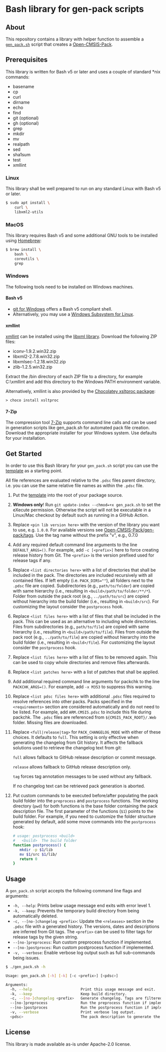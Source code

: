 # Bash library for gen-pack scripts

## About

This repository contains a library with helper function to assemble a
[`gen_pack.sh`](./template/gen_pack.sh) script that creates a
[Open-CMSIS-Pack](https://open-cmsis-pack.github.io/Open-CMSIS-Pack-Spec/main/html/index.html).

## Prerequisites

This library is written for Bash v5 or later and uses a couple of standard
\*nix commands:

- basename
- cp
- curl
- dirname
- echo
- find
- git (optional)
- gh (optional)
- grep
- mkdir
- mv
- realpath
- sed
- sha1sum
- test
- xmllint

### Linux

This library shall be well prepared to run on any standard Linux with Bash v5 or later.

```sh
$ sudo apt install \
    curl \
    libxml2-utils
```

### MacOS

This library requires Bash v5 and some additional GNU tools to be installed using [Homebrew](https://brew.sh/):

```sh
$ brew install \
    bash \ 
    coreutils \
    grep
```

### Windows

The following tools need to be installed on Windows machines.

#### Bash v5

- [git for Windows](https://gitforwindows.org/) offers a Bash v5 compliant shell.
- Alternatively, you may use a [Windows Subsystem for Linux](https://docs.microsoft.com/en-us/windows/wsl/).

#### xmllint

[xmllint](http://xmlsoft.org/xmllint.html) can be installed using the
[libxml library](https://www.zlatkovic.com/pub/libxml/). Download the following ZIP files:

- iconv-1.9.2.win32.zip
- libxml2-2.7.8.win32.zip
- libxmlsec-1.2.18.win32.zip
- zlib-1.2.5.win32.zip

Extract the /bin directory of each ZIP file to a directory, for example C:\xmllint and add this directory to the
Windows PATH environment variable.

Alternatively, xmllint is also provided by the [Chocolatey xsltproc package](https://chocolatey.org/packages/xsltproc):

```ps
> choco install xsltproc
```

#### 7-Zip

The compression tool [7-Zip](http://www.7-zip.org/) supports command line calls and can be used in generation scripts
like gen_pack.sh for automated pack file creation. Download the appropriate installer for your Windows system. Use
defaults for your installation.

## Get Started

In order to use this Bash library for your `gen_pack.sh` script you can use
the [template](template/gen_pack.sh) as a starting point.

All file references are evaluated relative to the `.pdsc` files parent directory, i.e. you
can use the same relative file names as within the `.pdsc` file.

1. Put the [template](template/gen_pack.sh) into the root of your package source.
1. **Windows only**! Run `git update-index --chmod=+x gen_pack.sh` to set the eXecute permission. Otherwise the script will not be executable in a Linux/Mac checkout by default such as running in a GitHub Action.
1. Replace `<pin lib version here>` with the version of the library you want to use, e.g. `1.0.0`.
   For available versions see [Open-CMSIS-Pack/gen-pack/tags](https://github.com/Open-CMSIS-Pack/gen-pack/tags).
   Use the tag name without the prefix "v", e.g., 0.7.0
1. Add any required default command line arguments to the line `DEFAULT_ARGS=()`.
   For example, add `-c [<prefix>]` here to force creating release history from Git.
   The `<prefix>` is the version prefixed used for release tags if any.
1. Replace `<list directories here>` with a list of directories that shall be included in the pack.
   The directories are included recursively with all contained files. If left empty (i.e. `PACK_DIRS=""`),
   all folders next to the `.pdsc` file are copied.
   Subdirectories (e.g., `path/to/folder`) are copied with same hierarchy
   (i.e., resulting in `<build>/path/to/folder/**/*`).
   Folder from outside the pack root (e.g., `../path/to/src`) are copied without hierarchy into the build
   folder (i.e., resulting in `<build>/src`). For customizing the layout consider the `postprocess` hook.
1. Replace `<list files here>` with a list of files that shall be included in the pack.
   This can be used as an alternative to including whole directories.
   Files from subdirectories (e.g., `path/to/file`) are copied with same hierarchy
   (i.e., resulting in `<build>/path/to/file`).
   Files from outside the pack root (e.g., `../path/to/file`) are copied without hierarchy into the build
   folder (i.e., resulting in `<build>/file`). For customizing the layout consider the `postprocess` hook.
1. Replace `<list files here>` with a list of files to be removed again.
   This can be used to copy whole directories and remove files afterwards.
1. Replace `<list patches here>` with a list of patches that shall be applied.
1. Add additional required command line arguments for packchk to the line `PACKCHK_ARGS=()`.
   For example, add `-x M353` to suppress this warning.
1. Replace `<list pdsc files here>` with additional `.pdsc` files required to resolve references into other packs.
   Packs specified in the `<requirements>` section are considered automatically and do not need to be listed.
   For example, add `ARM.CMSIS.pdsc` to include this file during packchk. The `.pdsc` files are referenced from
   `${CMSIS_PACK_ROOT}/.Web` folder. Missing files are downloaded.
1. Replace `<full|release|tag>` for `PACK_CHANGELOG_MODE` with either of these choices. It defaults to `full`. This setting
   is only effective when generating the changelog from Git history. It affects the fallback solutions
   used to retrieve the changelog text from git:

   `full` allows fallback to GitHub release description or commit message.

   `release` allows fallback to GitHub release description only.

   `tag` forces tag annotation messages to be used without any fallback.

   If no changelog text can be retrieved pack generation is aborted.
1. Put custom commands to be executed before/after populating the pack build folder
   into the `preprocess` and `postprocess` functions. The working directory (`pwd`) for
   both functions is the base folder containing the pack description file. The first
   parameter of the functions (`$1`) points to the build folder.
   For example, if you need to customize the folder structure generated by default, add
   some move commands into the `postprocess` hook:

   ```bash
   # usage: postprocess <build>
   #   <build>  The build folder
   function postprocess() {
      mkdir -p $1/lib
      mv $1/src $1/lib/
      return 0
   }
   ```

## Usage

A `gen_pack.sh` script accepts the following command line flags and arguments:

- `-h, --help`: Prints below usage message end exits with error level 1.
- `-k, --keep`: Prevents the temporary build directory from being automatically deleted.
- `-c, --[no-]changelog <prefix>`: Update the `<releases>` section in the `.pdsc` file with a generated history. The
                                   versions, dates and descriptions are inferred from Git tags. The `<prefix>` can be
                                   used to filter tags for release tags by the given string.
- `--[no-]preprocess`: Run custom preprocess function if implemented.
- `--[no-]postproces`: Run custom postprocess function if implemented.
- `-v, --verbose`: Enable verbose log output such as full sub-commands being issues.

```sh
$ ./gen_pack.sh -h

Usage: gen_pack.sh [-h] [-k] [-c <prefix>] [<pdsc>]

Arguments:
  -h, --help                      Print this usage message and exit.
  -k, --keep                      Keep build directory.
  -c, --[no-]changelog <prefix>   Generate changelog. Tags are filtered for <prefix>.
  --[no-]preprocess               Run the preprocess function if implemented in the enclosing script.
  --[no-]postproces               Run the postprocess function if implemented in the enclosing script.
  -v, --verbose                   Print verbose log output.
  <pdsc>                          The pack description to generate the pack for.
```

## License

This library is made available as-is under Apache-2.0 license.
